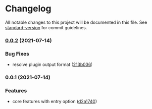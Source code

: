 # Changelog

All notable changes to this project will be documented in this file. See [standard-version](https://github.com/conventional-changelog/standard-version) for commit guidelines.

### [0.0.2](https://github.com/karolis-sh/esbuild-plugin-public-directory/compare/v0.0.1...v0.0.2) (2021-07-14)


### Bug Fixes

* resolve plugin output format ([213b036](https://github.com/karolis-sh/esbuild-plugin-public-directory/commit/213b036f3bd850b134a2e8eb7473bb5d106170cc))

### 0.0.1 (2021-07-14)


### Features

* core features with entry option ([d2a1740](https://github.com/karolis-sh/esbuild-plugin-public-directory/commit/d2a1740abd968cd321bc9d796421f1f6daabd6dd))
